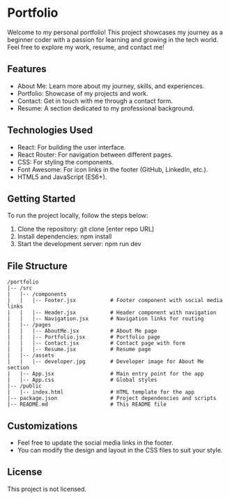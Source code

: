 # Portfolio

Welcome to my personal portfolio! This project showcases my journey as a beginner coder with a passion for learning and growing in the tech world. Feel free to explore my work, resume, and contact me!


## Features
* About Me: Learn more about my journey, skills, and experiences.
* Portfolio: Showcase of my projects and work.
* Contact: Get in touch with me through a contact form.
* Resume: A section dedicated to my professional background.

## Technologies Used
* React: For building the user interface.
* React Router: For navigation between different pages.
* CSS: For styling the components.
* Font Awesome: For icon links in the footer (GitHub, LinkedIn, etc.).
* HTML5 and JavaScript (ES6+).

## Getting Started
To run the project locally, follow the steps below:

1. Clone the repository: git clone [enter repo URL]
2. Install dependencies: npm install 
3. Start the development server: npm run dev

## File Structure
```
/portfolio
|-- /src
|   |-- /components
|   |   |-- Footer.jsx           # Footer component with social media links
|   |   |-- Header.jsx           # Header component with navigation
|   |   |-- Navigation.jsx       # Navigation links for routing
|   |-- /pages
|   |   |-- AboutMe.jsx          # About Me page
|   |   |-- Portfolio.jsx        # Portfolio page
|   |   |-- Contact.jsx          # Contact page with form
|   |   |-- Resume.jsx           # Resume page
|   |-- /assets
|   |   |-- developer.jpg        # Developer image for About Me section
|   |-- App.jsx                  # Main entry point for the app
|   |-- App.css                  # Global styles
|-- /public
|   |-- index.html               # HTML template for the app
|-- package.json                 # Project dependencies and scripts
|-- README.md                    # This README file
```
## Customizations
* Feel free to update the social media links in the footer.
* You can modify the design and layout in the CSS files to suit your style.

## License
This project is not licensed. 
